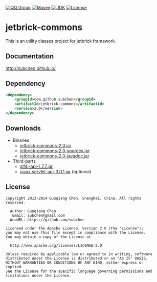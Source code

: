 [![QQ Group](http://img.shields.io/badge/QQ-310491655-blue.svg)](http://shang.qq.com/wpa/qunwpa?idkey=c81a8f922d2b00422761558c4c547a4c4af778edcb0a70c99aadf9e33d80cb11)
[![Maven](http://img.shields.io/badge/jetbrick--commons-v2.0-brightgreen.svg)](http://search.maven.org/#search%7Cga%7C1%7Ca%3A%22jetbrick-commons%22)
[![JDK](http://img.shields.io/badge/JDK-v6.0+-yellow.svg)](http://www.oracle.com/technetwork/java/javase/downloads/index.html)
[![License](http://img.shields.io/badge/License-Apache_2-red.svg)](http://www.apache.org/licenses/LICENSE-2.0)


jetbrick-commons
==================

This is an utility classes project for jetbrick framework.


Documentation
---------------------------

http://subchen.github.io/


Dependency
---------------------------

```xml
<dependency>
    <groupId>com.github.subchen</groupId>
    <artifactId>jetbrick-commons</artifactId>
    <version>2.0</version>
</dependency>
```

Downloads
---------------------------

* Binaries
    - [jetbrick-commons-2.0.jar][1]
    - [jetbrick-commons-2.0-sources.jar][2]
    - [jetbrick-commons-2.0-javadoc.jar][3]
* Third-parts
    - [slf4j-api-1.7.7.jar][4]
    - [javax.servlet-api-3.0.1.jar][5] (optional)

[1]: http://search.maven.org/remotecontent?filepath=com/github/subchen/jetbrick-commons/2.0/jetbrick-commons-2.0.jar
[2]: http://search.maven.org/remotecontent?filepath=com/github/subchen/jetbrick-commons/2.0/jetbrick-commons-2.0-sources.jar
[3]: http://search.maven.org/remotecontent?filepath=com/github/subchen/jetbrick-commons/2.0/jetbrick-commons-2.0-javadoc.jar
[4]: http://search.maven.org/remotecontent?filepath=org/slf4j/slf4j-api/1.7.7/slf4j-api-1.7.7.jar
[5]: http://search.maven.org/remotecontent?filepath=javax/servlet/javax.servlet-api/3.0.1/javax.servlet-api-3.0.1.jar


License
---------------------------

```
Copyright 2013-2014 Guoqiang Chen, Shanghai, China. All rights reserved.

  Author: Guoqiang Chen
   Email: subchen@gmail.com
  WebURL: https://github.com/subchen

Licensed under the Apache License, Version 2.0 (the "License");
you may not use this file except in compliance with the License.
You may obtain a copy of the License at

  http://www.apache.org/licenses/LICENSE-2.0

Unless required by applicable law or agreed to in writing, software
distributed under the License is distributed on an "AS IS" BASIS,
WITHOUT WARRANTIES OR CONDITIONS OF ANY KIND, either express or implied.
See the License for the specific language governing permissions and
limitations under the License.
```

